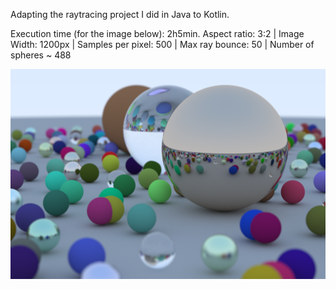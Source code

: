 Adapting the raytracing project I did in Java to Kotlin.

Execution time (for the image below): 2h5min.
Aspect ratio: 3:2 | Image Width: 1200px | Samples per pixel: 500 | Max ray bounce: 50 | Number of spheres ~ 488

<img src="./src/main/resources/final_scene.png" width="600">

